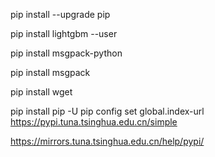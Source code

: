 pip install --upgrade pip

pip install lightgbm --user

pip install msgpack-python

pip install msgpack

pip install wget



pip install pip -U
pip config set global.index-url https://pypi.tuna.tsinghua.edu.cn/simple

https://mirrors.tuna.tsinghua.edu.cn/help/pypi/